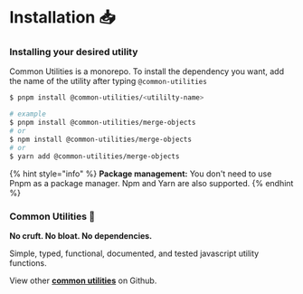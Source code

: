 # Installation 📥

### Installing your desired utility

Common Utilities is a monorepo. To install the dependency you want, add the name of the utility after typing `@common-utilities`

```bash
$ pnpm install @common-utilities/<utililty-name>

# example 
$ pnpm install @common-utilities/merge-objects
# or
$ npm install @common-utilities/merge-objects
# or
$ yarn add @common-utilities/merge-objects
```

{% hint style="info" %}
**Package management:** You don't need to use Pnpm as a package manager. Npm and Yarn are also supported.
{% endhint %}

### Common Utilities 🧰

**No cruft. No bloat. No dependencies.**

Simple, typed, functional, documented, and tested javascript utility functions.

View other [**common utilities**](https://github.com/yowainwright/common-utilities) on Github.

